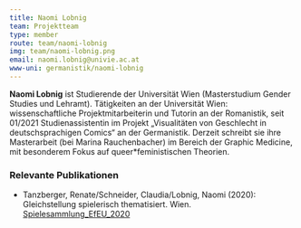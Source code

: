 ```yaml
---
title: Naomi Lobnig
team: Projektteam
type: member
route: team/naomi-lobnig
img: team/naomi-lobnig.png
email: naomi.lobnig@univie.ac.at
www-uni: germanistik/naomi-lobnig
---
```


**Naomi Lobnig** ist Studierende der Universität Wien (Masterstudium Gender Studies und Lehramt).
Tätigkeiten an der Universität Wien: wissenschaftliche Projektmitarbeiterin und Tutorin an der Romanistik, seit 01/2021 Studienassistentin im Projekt „Visualitäten von Geschlecht in deutschsprachigen Comics“ an der Germanistik.
Derzeit schreibt sie ihre Masterarbeit (bei Marina Rauchenbacher) im Bereich der Graphic Medicine, mit besonderem Fokus auf queer\*feministischen Theorien.
<!-- more -->
### Relevante Publikationen

- Tanzberger, Renate/Schneider, Claudia/Lobnig, Naomi (2020): Gleichstellung spielerisch thematisiert. Wien. [Spielesammlung_EfEU_2020](https://efeu.or.at/seiten/download/Spielesammlung_EfEU_2020.pdf)
